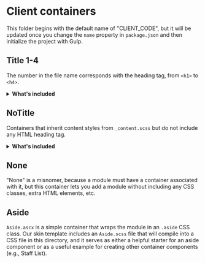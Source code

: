 # Client containers

This folder begins with the default name of "CLIENT_CODE", but it will be updated once you change the `name` property in `package.json` and then initialize the project with Gulp.

## Title 1-4

The number in the file name corresponds with the heading tag, from `<h1>` to `<h4>`.

<details>
  <summary><strong>What's included</strong></summary>
  <ul>
    <li><code>_content.scss</code> styles</li>
    <li>HTML heading tag</li>
    <li>TITLE theme object</li>
  </ul>
</details>

## NoTitle

Containers that inherit content styles from `_content.scss` but do not include any HTML heading tag.

<details>
  <summary><strong>What's included</strong></summary>
  <ul>
    <li><code>_content.scss</code> styles</li>
  </ul>
</details>

## None

"None" is a misnomer, because a module must have a container associated with it, but this container lets you add a module without including any CSS classes, extra HTML elements, etc.

## Aside

`Aside.ascx` is a simple container that wraps the module in an `.aside` CSS class. Our skin template includes an `Aside.scss` file that will compile into a CSS file in this directory, and it serves as either a helpful starter for an aside component or as a useful example for creating other container components (e.g., Staff List).
